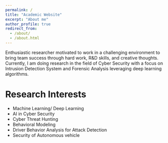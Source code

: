 ```yaml
---
permalink: /
title: "Academic Website"
excerpt: "About me"
author_profile: true
redirect_from: 
  - /about/
  - /about.html
---
```


Enthusiastic researcher motivated to work in a challenging environment to bring team success through hard work, R&D skills, and creative thoughts. Currently, I am doing research in the field of Cyber Security with a focus on Intrusion Detection System and Forensic Analysis leveraging deep learning algorithms. 


Research Interests
======
*	Machine Learning/ Deep Learning
*	AI in Cyber Security
*	Cyber Threat Hunting
*	Behavioral Modeling
*	Driver Behavior Analysis for Attack Detection
*	Security of Autonomous vehicle 



